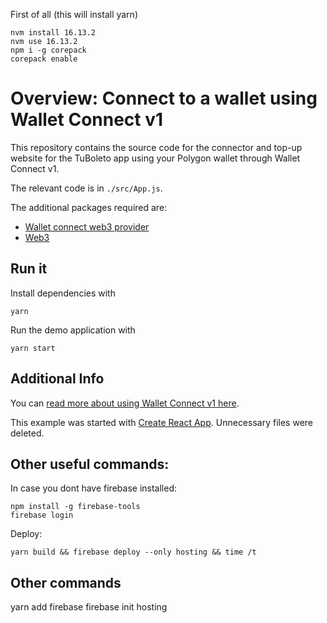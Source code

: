 First of all (this will install yarn)

```
nvm install 16.13.2
nvm use 16.13.2
npm i -g corepack
corepack enable
```

# Overview: Connect to a wallet using Wallet Connect v1

This repository contains the source code for the connector and top-up website for the TuBoleto app using your Polygon wallet through Wallet Connect v1.

The relevant code is in `./src/App.js`.

The additional packages required are:

- [Wallet connect web3 provider](https://docs.walletconnect.com/1.0/quick-start/dapps/web3-provider)
- [Web3](https://www.npmjs.com/package/web3)


## Run it

Install dependencies with

```shell
yarn
```

Run the demo application with

```shell
yarn start
```

## Additional Info

You can [read more about using Wallet Connect v1 here](https://docs.walletconnect.com/1.0/).

This example was started with [Create React App](https://reactjs.org/docs/create-a-new-react-app.html). Unnecessary files were deleted.


## Other useful commands:


In case you dont have firebase installed:

```
npm install -g firebase-tools
firebase login
```

Deploy:

```
yarn build && firebase deploy --only hosting && time /t
```

## Other commands

yarn add firebase
firebase init hosting